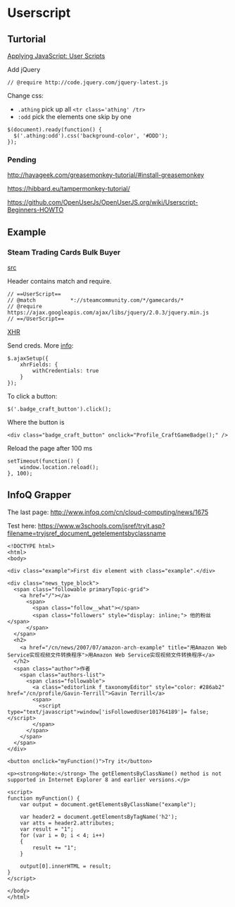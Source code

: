 # Userscript

## Turtorial

[Applying JavaScript: User Scripts](https://medium.freecodecamp.com/applying-javascript-user-scripts-2e505643644d)

Add jQuery
```
// @require http://code.jquery.com/jquery-latest.js
```

Change css:
- `.athing` pick up all `<tr class='athing' /tr>`
- `:odd` pick the elements one skip by one

```
$(document).ready(function() {
  $('.athing:odd').css('background-color', '#DDD');
});
```

### Pending
http://hayageek.com/greasemonkey-tutorial/#install-greasemonkey

https://hibbard.eu/tampermonkey-tutorial/

https://github.com/OpenUserJs/OpenUserJS.org/wiki/Userscript-Beginners-HOWTO

## Example

### Steam Trading Cards Bulk Buyer
[src](https://bitbucket.org/Doctor_McKay/steam-trading-card-bulk-buyer/raw/tip/badgebuy.user.js)

Header contains match and require.
```
// ==UserScript==
// @match			*://steamcommunity.com/*/gamecards/*
// @require			https://ajax.googleapis.com/ajax/libs/jquery/2.0.3/jquery.min.js
// ==/UserScript==
```

[XHR](https://en.wikipedia.org/wiki/XMLHttpRequest)

Send creds. More [info](https://stackoverflow.com/questions/2054316/sending-credentials-with-cross-domain-posts):
```
$.ajaxSetup({
	xhrFields: {
		withCredentials: true
	}
});

```

To click a button:
```
$('.badge_craft_button').click();
```

Where the button is
```
<div class="badge_craft_button" onclick="Profile_CraftGameBadge();" />
```

Reload the page after 100 ms
```
setTimeout(function() {
    window.location.reload();
}, 100);
```

## InfoQ Grapper
The last page:
http://www.infoq.com/cn/cloud-computing/news/1675

Test here: https://www.w3schools.com/jsref/tryit.asp?filename=tryjsref_document_getelementsbyclassname
```
<!DOCTYPE html>
<html>
<body>

<div class="example">First div element with class="example".</div>

<div class="news_type_block">
  <span class="followable primaryTopic-grid">
    <a href="/"></a>
      <span>
        <span class="follow__what"></span>
        <span class="followers" style="display: inline;"> 他的粉丝</span>
      </span>
  </span>
  <h2>
	<a href="/cn/news/2007/07/amazon-arch-example" title="用Amazon Web Service实现视频文件转换程序">用Amazon Web Service实现视频文件转换程序</a>
  </h2>
  <span class="author">作者
    <span class="authors-list">
      <span class="followable">
        <a class="editorlink f_taxonomyEditor" style="color: #286ab2" href="/cn/profile/Gavin-Terrill">Gavin Terrill</a>
        <span>
          <script type="text/javascript">window['isFollowedUser101764189']= false;</script>
        </span>
      </span>
    </span>
  </span>
</div>
                    
<button onclick="myFunction()">Try it</button>

<p><strong>Note:</strong> The getElementsByClassName() method is not supported in Internet Explorer 8 and earlier versions.</p>

<script>
function myFunction() {
    var output = document.getElementsByClassName("example");
    
    var header2 = document.getElementsByTagName('h2');
    var atts = header2.attributes;
    var result = "1";
    for (var i = 0; i < 4; i++)
    {
    	result += "1";
    }

    output[0].innerHTML = result;
}
</script>

</body>
</html>
```